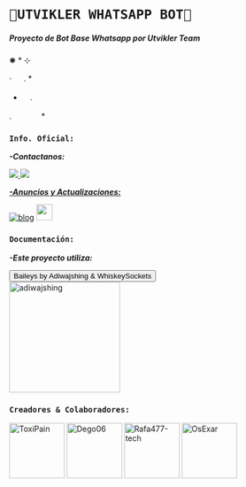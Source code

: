 # `💠UTVIKLER WHATSAPP BOT💠 ` 
##### **Proyecto de Bot Base Whatsapp por Utvikler Team**
✺ *         ⊹    

· 　 . *       

*   　.

. 　　 　 *

### `Info. Oficial:`
***-Contactanos:***

<a href="http://wa.me/50557418454" target="blank"><img src="https://img.shields.io/badge/ToxiPain-25D366?style=for-the-badge&logo=whatsapp&logoColor=white" />
<a href="http://wa.me/50585424403" target="blank"><img src="https://img.shields.io/badge/Démogo-25D366?style=for-the-badge&logo=whatsapp&logoColor=white" />

***-Anuncios y Actualizaciones:***

[![blog](https://img.shields.io/badge/Canal-actulizaciones-25D366?style=for-the-badge&logo=whatsapp&logoColor=white 
)](https://whatsapp.com/channel/0029VaeaBGb2UPB80GbJ420a)  <a href="https://whatsapp.com/channel/0029VaeaBGb2UPB80GbJ420a"> <img src="https://upload.wikimedia.org/wikipedia/commons/thumb/1/19/WhatsApp_logo-color-vertical.svg/1200px-WhatsApp_logo-color-vertical.svg.png" height="29px">
</a>

### `Documentación:` 
***-Este proyecto utiliza:***
<div><button id="boton" type="button">Baileys by Adiwajshing & WhiskeySockets</button></div>
<a href="https://github.com/WhiskeySockets/Baileys"><img src="https://github.com/WhiskeySockets.png" width="200" height="200" alt="adiwajshing"/></a>

### `Creadores & Colaboradores:`
<a href="https://github.com/ToxiPain"><img src="https://github.com/ToxiPain.png" width="100" height="100" alt="ToxiPain"/></a>
<a href="https://github.com/Dego06"><img src="https://github.com/Dego06.png" width="100" height="100" alt="Dego06"/></a>
<a href="https://github.com/Rafa477-tech"><img src="https://github.com/Rafa477-tech.png" width="100" height="100" alt="Rafa477-tech"/></a>
<a href="https://github.com/OsExar"><img src="https://github.com/OsExar.png" width="100" height="100" alt="OsExar"/></a>
